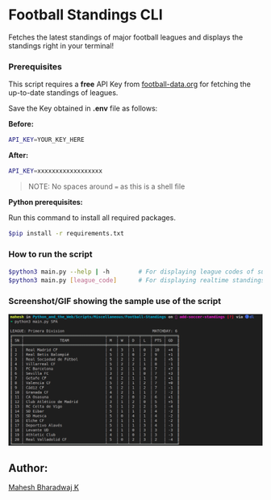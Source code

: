 # Football Standings CLI

Fetches the latest standings of major football leagues and displays the standings right in your terminal!

### Prerequisites

This script requires a  **free** API Key from [football-data.org](https://www.football-data.org/) for fetching the up-to-date standings of leagues.

Save the Key obtained in **.env**  file as follows:

**Before:**
```bash
API_KEY=YOUR_KEY_HERE
```

**After:**
```bash
API_KEY=xxxxxxxxxxxxxxxxxx
```
> NOTE: No spaces around `=` as this is a shell file 

**Python prerequisites:**

Run this command to install all required packages.

```bash
$pip install -r requirements.txt
```

### How to run the script

```bash
$python3 main.py --help | -h        # For displaying league codes of supported leagues
$python3 main.py [league_code]      # For displaying realtime standings of the league
```
### Screenshot/GIF showing the sample use of the script

![Screenshot of output](./output.png)


## Author:

[Mahesh Bharadwaj K](https://github.com/MaheshBharadwaj)